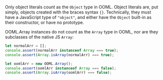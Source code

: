 Only object literals count as the `Object` type in OOML. Object literals are, put simply, objects created with the braces syntax `{}`. Technically, they must have a JavaScript type of `"object"`, and either have the `Object` built-in as their constructor, or have no prototype.

OOML.Array instances do not count as the `Array` type in OOML, nor are they subclasses of the native JS `Array`:

```javascript
let normalArr = [];
console.assert(normalArr instanceof Array === true);
console.assert(Array.isArray(normalArr) === true);

let oomlArr = new OOML.Array();
console.assert(oomlArr instanceof Array === false);
console.assert(Array.isArray(oomlArr) === false);
```
